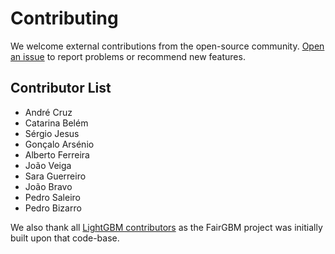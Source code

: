 # Contributing

We welcome external contributions from the open-source community.
[Open an issue](https://github.com/feedzai/fairgbm/issues) to report problems or recommend new features.


## Contributor List

- André Cruz
- Catarina Belém
- Sérgio Jesus
- Gonçalo Arsénio
- Alberto Ferreira
- João Veiga
- Sara Guerreiro
- João Bravo
- Pedro Saleiro
- Pedro Bizarro

We also thank all [LightGBM contributors](https://github.com/microsoft/LightGBM/graphs/contributors) as the FairGBM 
project was initially built upon that code-base.
